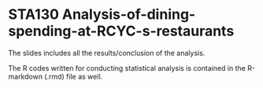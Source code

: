 # STA130 Analysis-of-dining-spending-at-RCYC-s-restaurants

The slides includes all the results/conclusion of the analysis.

The R codes written for conducting statistical analysis is contained in the R-markdown (.rmd) file as well.
